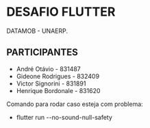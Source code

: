 # DESAFIO FLUTTER

DATAMOB - UNAERP.

## PARTICIPANTES

- André Otávio - 831487
- Gideone Rodrigues - 832409
- Victor Signorini - 831891
- Henrique Bordonale - 831620

Comando para rodar caso esteja com problema:
- flutter run --no-sound-null-safety


